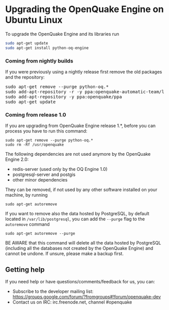 # Upgrading the OpenQuake Engine on Ubuntu Linux

To upgrade the OpenQuake Engine and its libraries run

```bash
sudo apt-get update
sudo apt-get install python-oq-engine
```

### Coming from nightly builds
If you were previously using a nightly release first remove the old packages and the repository:
<pre>
sudo apt-get remove --purge python-oq.*
sudo add-apt-repository -r -y ppa:openquake-automatic-team/latest-master
sudo add-apt-repository -y ppa:openquake/ppa
sudo apt-get update
</pre>

### Coming from release 1.0

If you are upgrading from OpenQuake Engine release 1.*, before you can process you have to run this command:
```
sudo apt-get remove --purge python-oq.*
sudo rm -Rf /usr/openquake
```

The following dependencies are not used anymore by the OpenQuake Engine 2.0:
- redis-server (used only by the OQ Engine 1.0)
- postgresql-server and postgis
- other minor dependencies

They can be removed, if not used by any other software installed on your machine, by running

```
sudo apt-get autoremove
```

If you want to remove also the data hosted by PostgreSQL, by default located in `/var/lib/postgresql`, you can add the `--purge` flag to the `autoremove` command

```
sudo apt-get autoremove --purge
```

BE AWARE that this command will delete all the data hosted by PostgreSQL (including all the databases not created by the OpenQuake Engine) and cannot be undone. If unsure, please make a backup first.


## Getting help
If you need help or have questions/comments/feedback for us, you can:
  * Subscribe to the developer mailing list: https://groups.google.com/forum/?fromgroups#!forum/openquake-dev
  * Contact us on IRC: irc.freenode.net, channel #openquake
